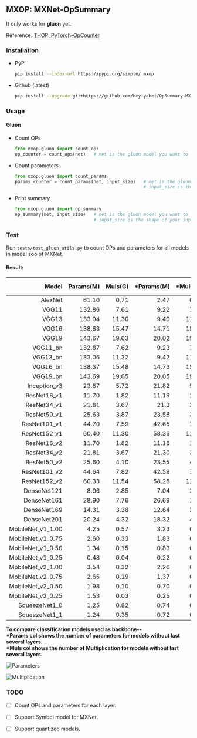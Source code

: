 ## MXOP: MXNet-OpSummary    
It only works for **gluon** yet.     
    
Reference: [THOP: PyTorch-OpCounter](https://github.com/Lyken17/pytorch-OpCounter)    

### Installation    
* PyPi    
    ```bash
    pip install --index-url https://pypi.org/simple/ mxop
    ```
* Github (latest)    
    ```bash
    pip install --upgrade git+https://github.com/hey-yahei/OpSummary.MXNet.git
    ```

### Usage
#### Gluon
* Count OPs    
    ```python
    from mxop.gluon import count_ops
    op_counter = count_ops(net)   # net is the gluon model you want to count OPs 
    ```
* Count parameters    
    ```python
    from mxop.gluon import count_params
    params_counter = count_params(net, input_size)   # net is the gluon model you want to count parameters
                                                     # input_size is the shape of your input 
    ```
* Print summary     
    ```python
    from mxop.gluon import op_summary
    op_summary(net, input_size)   # net is the gluon model you want to count
                                  # input_size is the shape of your input 
    ```

### Test

Run `tests/test_gluon_utils.py` to count OPs and parameters for all models in model zoo of MXNet.   

#### Result:
| Model   | Params(M) | Muls(G) | \*Params(M) | *Muls(G) | Top1 Acc | Top5 Acc |
|---:|---:|---:|---:|---:|---:|---:|
|AlexNet|61.10|0.71|2.47|0.66|0.5492|0.7803|
|VGG11|132.86|7.61|9.22|7.49|0.6662|0.8734|
|VGG13|133.04|11.30|9.40|11.18|0.6774|0.8811|
|VGG16|138.63|15.47|14.71|15.35|0.7323|0.9132|
|VGG19|143.67|19.63|20.02|19.51|0.7411|0.9135|
|VGG11_bn|132.87|7.62|9.23|7.49|0.6859|0.8872|
|VGG13_bn|133.06|11.32|9.42|11.20|0.6884|0.8882|
|VGG16_bn|138.37|15.48|14.73|15.36|0.7310|0.9176|
|VGG19_bn|143.69|19.65|20.05|19.52|0.7433|0.9185|
|Inception_v3|23.87|5.72|21.82|5.72|0.7755|0.9364|
|ResNet18_v1|11.70|1.82|11.19|1.82|0.7093|0.8992|
|ResNet34_v1|21.81|3.67|21.3|3.67|0.7437|0.9187|
|ResNet50_v1|25.63|3.87|23.58|3.87|0.7647|0.9313|
|ResNet101_v1|44.70|7.59|42.65|7.58|0.7834|0.9401|
|ResNet152_v1|60.40|11.30|58.36|11.30|0.7900|0.9438|
|ResNet18_v2|11.70|1.82|11.18|1.82|0.7100|0.8992|
|ResNet34_v2|21.81|3.67|21.30|3.67|0.7440|0.9208|
|ResNet50_v2|25.60|4.10|23.55|4.10|0.7711|0.9343|
|ResNet101_v2|44.64|7.82|42.59|7.81|0.7853|0.9417|
|ResNet152_v2|60.33|11.54|58.28|11.53|0.7921|0.9431|
|DenseNet121|8.06|2.85|7.04|2.85|0.7497|0.9225|
|DenseNet161|28.90|7.76|26.69|7.76|0.7770|0.9380|
|DenseNet169|14.31|3.38|12.64|3.38|0.7617|0.9317|
|DenseNet201|20.24|4.32|18.32|4.31|0.7732|0.9362|
|MobileNet_v1_1.00|4.25|0.57|3.23|0.57|0.7105|0.9006|
|MobileNet_v1_0.75|2.60|0.33|1.83|0.33|0.6738|0.8782|
|MobileNet_v1_0.50|1.34|0.15|0.83|0.15|0.6307|0.8475|
|MobileNet_v1_0.25|0.48|0.04|0.22|0.04|0.5185|0.7608|
|MobileNet_v2_1.00|3.54|0.32|2.26|0.32|0.7192|0.9056|
|MobileNet_v2_0.75|2.65|0.19|1.37|0.19|0.6961|0.8895|
|MobileNet_v2_0.50|1.98|0.10|0.70|0.09|0.6449|0.8547|
|MobileNet_v2_0.25|1.53|0.03|0.25|0.03|0.5074|0.7456|
|SqueezeNet1_0|1.25|0.82|0.74|0.73|0.5611|0.7909|
|SqueezeNet1_1|1.24|0.35|0.72|0.26|0.5496|0.7817|

**To compare classification models used as backbone--**   
**\*Params col shows the number of parameters for models without last several layers.**    
**\*Muls col shows the number of Multiplication for models without last several layers.**     
    
![Parameters](http://hey-yahei.cn/imgs/MXNet-OpSummary/Parameters.jpg)
    
![Multiplication](http://hey-yahei.cn/imgs/MXNet-OpSummary/Multiplication.jpg)   

### TODO
    
- [ ] Count OPs and parameters for each layer.
- [ ] Support Symbol model for MXNet.      
- [ ] Support quantized models.
 